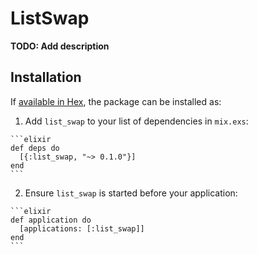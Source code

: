 # ListSwap

**TODO: Add description**

## Installation

If [available in Hex](https://hex.pm/docs/publish), the package can be installed as:

  1. Add `list_swap` to your list of dependencies in `mix.exs`:

    ```elixir
    def deps do
      [{:list_swap, "~> 0.1.0"}]
    end
    ```

  2. Ensure `list_swap` is started before your application:

    ```elixir
    def application do
      [applications: [:list_swap]]
    end
    ```

